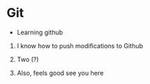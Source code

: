 # Git

- Learning github

1. I know how to push modifications to Github

2. Two (?)

3. Also, feels good see you here